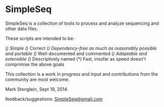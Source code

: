 SimpleSeq
=========

SimpleSeq is a collection of tools to process and analyze sequencing and other data files.  

These scripts are intended to be:

(*) Simple
(*) Correct
(*) Dependency-free as much as reasonably possible and portable
(*) Well-documented and commented
(*) Adaptable and extensible
(*) Descriptively named
(*) Fast, insofar as speed doesn't comprimise the above goals

This collection is a work in progress and input and contributions from the community are most welcome.

Mark Stenglein, Sept 19, 2014

feedback/suggestions: SimpleSeq@gmail.com
